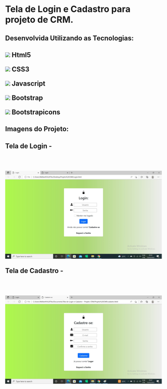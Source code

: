 <h1>Tela de Login e Cadastro para projeto de CRM.</h1>

<h2>Desenvolvida Utilizando as Tecnologias:<h2>
<p><img width="35" heigth="35" src="https://cdn.jsdelivr.net/gh/devicons/devicon/icons/html5/html5-original.svg" /> Html5</p> 
<p><img width="35" heigth="35" src="https://cdn.jsdelivr.net/gh/devicons/devicon/icons/css3/css3-original-wordmark.svg" /> CSS3</p>
<p><img width="35" heigth="35" src="https://cdn.jsdelivr.net/gh/devicons/devicon/icons/javascript/javascript-original.svg" /> Javascript</p>
<p><img width="35" heigth="35" src="https://cdn.jsdelivr.net/gh/devicons/devicon/icons/bootstrap/bootstrap-original.svg" /> Bootstrap</p>
<p><img width="35" heigth="35" src="https://cdn.jsdelivr.net/gh/devicons/devicon/icons/bootstrap/bootstrap-plain.svg" /> Bootstrapicons</p>

<h2>Imagens do Projeto:<h2>
  
<p>Tela de Login - </p>
<br>
  
![My image](https://github.com/WelberthTito/Tela-de-Login-e-Cadastro---Projeto-CRM/blob/main/Projeto%20CMR/img/login.jpg)
  
<p>Tela de Cadastro - </p>
<br>
  
![My image](https://github.com/WelberthTito/Tela-de-Login-e-Cadastro---Projeto-CRM/blob/main/Projeto%20CMR/img/cadastro.jpg)
